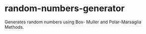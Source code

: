 # random-numbers-generator
 Generates random numbers using Box- Muller and Polar-Marsaglia Methods.
